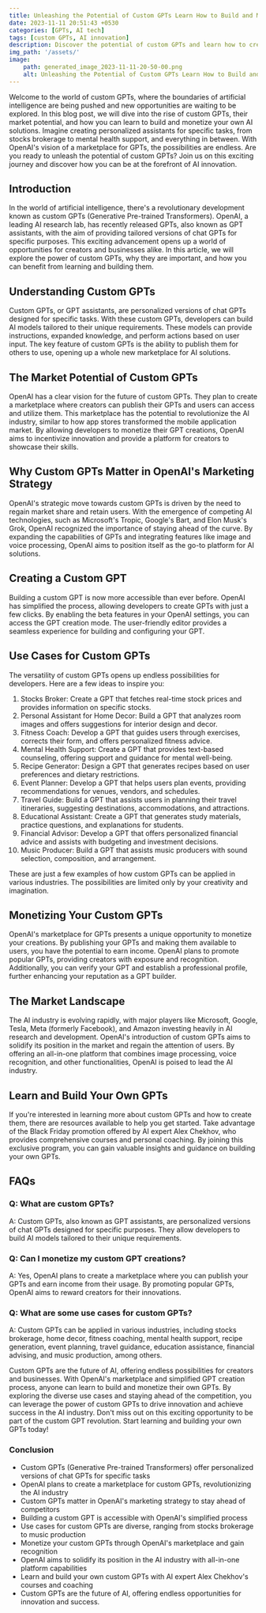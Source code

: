 ```yaml
---
title: Unleashing the Potential of Custom GPTs Learn How to Build and Monetize AI Solutions
date: 2023-11-11 20:51:43 +0530
categories: [GPTs, AI tech]
tags: [custom GPTs, AI innovation]
description: Discover the potential of custom GPTs and learn how to create and use them. Explore benefits, market opportunities, and monetization strategies.
img_path: '/assets/'
image:
    path: generated_image_2023-11-11-20-50-00.png
    alt: Unleashing the Potential of Custom GPTs Learn How to Build and Monetize AI Solutions
---
```




Welcome to the world of custom GPTs, where the boundaries of artificial intelligence are being pushed and new opportunities are waiting to be explored. In this blog post, we will dive into the rise of custom GPTs, their market potential, and how you can learn to build and monetize your own AI solutions. Imagine creating personalized assistants for specific tasks, from stocks brokerage to mental health support, and everything in between. With OpenAI's vision of a marketplace for GPTs, the possibilities are endless. Are you ready to unleash the potential of custom GPTs? Join us on this exciting journey and discover how you can be at the forefront of AI innovation.


## Introduction
In the world of artificial intelligence, there's a revolutionary development known as custom GPTs (Generative Pre-trained Transformers). OpenAI, a leading AI research lab, has recently released GPTs, also known as GPT assistants, with the aim of providing tailored versions of chat GPTs for specific purposes. This exciting advancement opens up a world of opportunities for creators and businesses alike. In this article, we will explore the power of custom GPTs, why they are important, and how you can benefit from learning and building them.

## Understanding Custom GPTs
Custom GPTs, or GPT assistants, are personalized versions of chat GPTs designed for specific tasks. With these custom GPTs, developers can build AI models tailored to their unique requirements. These models can provide instructions, expanded knowledge, and perform actions based on user input. The key feature of custom GPTs is the ability to publish them for others to use, opening up a whole new marketplace for AI solutions.

## The Market Potential of Custom GPTs
OpenAI has a clear vision for the future of custom GPTs. They plan to create a marketplace where creators can publish their GPTs and users can access and utilize them. This marketplace has the potential to revolutionize the AI industry, similar to how app stores transformed the mobile application market. By allowing developers to monetize their GPT creations, OpenAI aims to incentivize innovation and provide a platform for creators to showcase their skills.

## Why Custom GPTs Matter in OpenAI's Marketing Strategy
OpenAI's strategic move towards custom GPTs is driven by the need to regain market share and retain users. With the emergence of competing AI technologies, such as Microsoft's Tropic, Google's Bart, and Elon Musk's Grok, OpenAI recognized the importance of staying ahead of the curve. By expanding the capabilities of GPTs and integrating features like image and voice processing, OpenAI aims to position itself as the go-to platform for AI solutions.

## Creating a Custom GPT
Building a custom GPT is now more accessible than ever before. OpenAI has simplified the process, allowing developers to create GPTs with just a few clicks. By enabling the beta features in your OpenAI settings, you can access the GPT creation mode. The user-friendly editor provides a seamless experience for building and configuring your GPT.

## Use Cases for Custom GPTs
The versatility of custom GPTs opens up endless possibilities for developers. Here are a few ideas to inspire you:

1. Stocks Broker: Create a GPT that fetches real-time stock prices and provides information on specific stocks.
2. Personal Assistant for Home Decor: Build a GPT that analyzes room images and offers suggestions for interior design and decor.
3. Fitness Coach: Develop a GPT that guides users through exercises, corrects their form, and offers personalized fitness advice.
4. Mental Health Support: Create a GPT that provides text-based counseling, offering support and guidance for mental well-being.
5. Recipe Generator: Design a GPT that generates recipes based on user preferences and dietary restrictions.
6. Event Planner: Develop a GPT that helps users plan events, providing recommendations for venues, vendors, and schedules.
7. Travel Guide: Build a GPT that assists users in planning their travel itineraries, suggesting destinations, accommodations, and attractions.
8. Educational Assistant: Create a GPT that generates study materials, practice questions, and explanations for students.
9. Financial Advisor: Develop a GPT that offers personalized financial advice and assists with budgeting and investment decisions.
10. Music Producer: Build a GPT that assists music producers with sound selection, composition, and arrangement.

These are just a few examples of how custom GPTs can be applied in various industries. The possibilities are limited only by your creativity and imagination.

## Monetizing Your Custom GPTs
OpenAI's marketplace for GPTs presents a unique opportunity to monetize your creations. By publishing your GPTs and making them available to users, you have the potential to earn income. OpenAI plans to promote popular GPTs, providing creators with exposure and recognition. Additionally, you can verify your GPT and establish a professional profile, further enhancing your reputation as a GPT builder.

## The Market Landscape
The AI industry is evolving rapidly, with major players like Microsoft, Google, Tesla, Meta (formerly Facebook), and Amazon investing heavily in AI research and development. OpenAI's introduction of custom GPTs aims to solidify its position in the market and regain the attention of users. By offering an all-in-one platform that combines image processing, voice recognition, and other functionalities, OpenAI is poised to lead the AI industry.

## Learn and Build Your Own GPTs
If you're interested in learning more about custom GPTs and how to create them, there are resources available to help you get started. Take advantage of the Black Friday promotion offered by AI expert Alex Chekhov, who provides comprehensive courses and personal coaching. By joining this exclusive program, you can gain valuable insights and guidance on building your own GPTs.


## FAQs

### Q: What are custom GPTs?
A: Custom GPTs, also known as GPT assistants, are personalized versions of chat GPTs designed for specific purposes. They allow developers to build AI models tailored to their unique requirements.

### Q: Can I monetize my custom GPT creations?
A: Yes, OpenAI plans to create a marketplace where you can publish your GPTs and earn income from their usage. By promoting popular GPTs, OpenAI aims to reward creators for their innovations.

### Q: What are some use cases for custom GPTs?
A: Custom GPTs can be applied in various industries, including stocks brokerage, home decor, fitness coaching, mental health support, recipe generation, event planning, travel guidance, education assistance, financial advising, and music production, among others.


Custom GPTs are the future of AI, offering endless possibilities for creators and businesses. With OpenAI's marketplace and simplified GPT creation process, anyone can learn to build and monetize their own GPTs. By exploring the diverse use cases and staying ahead of the competition, you can leverage the power of custom GPTs to drive innovation and achieve success in the AI industry. Don't miss out on this exciting opportunity to be part of the custom GPT revolution. Start learning and building your own GPTs today!

### Conclusion

- Custom GPTs (Generative Pre-trained Transformers) offer personalized versions of chat GPTs for specific tasks
- OpenAI plans to create a marketplace for custom GPTs, revolutionizing the AI industry
- Custom GPTs matter in OpenAI's marketing strategy to stay ahead of competitors
- Building a custom GPT is accessible with OpenAI's simplified process
- Use cases for custom GPTs are diverse, ranging from stocks brokerage to music production
- Monetize your custom GPTs through OpenAI's marketplace and gain recognition
- OpenAI aims to solidify its position in the AI industry with all-in-one platform capabilities
- Learn and build your own custom GPTs with AI expert Alex Chekhov's courses and coaching
- Custom GPTs are the future of AI, offering endless opportunities for innovation and success.

